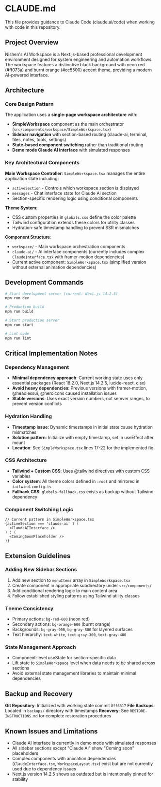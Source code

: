 # CLAUDE.md

This file provides guidance to Claude Code (claude.ai/code) when working with code in this repository.

## Project Overview

Nishen's AI Workspace is a Next.js-based professional development environment designed for system engineering and automation workflows. The workspace features a distinctive black background with neon red (#ff073a) and burnt orange (#cc5500) accent theme, providing a modern AI-powered interface.

## Architecture

### Core Design Pattern
The application uses a **single-page workspace architecture** with:
- **SimpleWorkspace** component as the main orchestrator (`src/components/workspace/SimpleWorkspace.tsx`)
- **Sidebar navigation** with section-based routing (claude-ai, terminal, files, notes, tools, settings)
- **State-based component switching** rather than traditional routing
- **Demo mode Claude AI interface** with simulated responses

### Key Architectural Components

**Main Workspace Controller**: `SimpleWorkspace.tsx` manages the entire application state including:
- `activeSection` - Controls which workspace section is displayed
- `messages` - Chat interface state for Claude AI section
- Section-specific rendering logic using conditional components

**Theme System**: 
- CSS custom properties in `globals.css` define the color palette
- Tailwind configuration extends these colors for utility classes
- Hydration-safe timestamp handling to prevent SSR mismatches

**Component Structure**:
- `workspace/` - Main workspace orchestration components
- `claude-ai/` - AI interface components (currently includes complex `ClaudeInterface.tsx` with framer-motion dependencies)
- Current active component: `SimpleWorkspace.tsx` (simplified version without external animation dependencies)

## Development Commands

```bash
# Start development server (current: Next.js 14.2.5)
npm run dev

# Production build
npm run build

# Start production server  
npm run start

# Lint code
npm run lint
```

## Critical Implementation Notes

### Dependency Management
- **Minimal dependency approach**: Current working state uses only essential packages (React 18.2.0, Next.js 14.2.5, lucide-react, clsx)
- **Avoid heavy dependencies**: Previous versions with framer-motion, @headlessui, @heroicons caused installation issues
- **Stable versions**: Uses exact version numbers, not semver ranges, to prevent version conflicts

### Hydration Handling
- **Timestamp issue**: Dynamic timestamps in initial state cause hydration mismatches
- **Solution pattern**: Initialize with empty timestamp, set in useEffect after mount
- **Location**: See `SimpleWorkspace.tsx` lines 17-22 for the implemented fix

### CSS Architecture
- **Tailwind + Custom CSS**: Uses @tailwind directives with custom CSS variables
- **Color system**: All theme colors defined in `:root` and mirrored in `tailwind.config.ts`
- **Fallback CSS**: `globals-fallback.css` exists as backup without Tailwind dependency

### Component Switching Logic
```tsx
// Current pattern in SimpleWorkspace.tsx
{activeSection === 'claude-ai' ? (
  <ClaudeAIInterface />
) : (
  <ComingSoonPlaceholder />
)}
```

## Extension Guidelines

### Adding New Sidebar Sections
1. Add new section to `menuItems` array in `SimpleWorkspace.tsx`
2. Create component in appropriate subdirectory under `src/components/`
3. Add conditional rendering logic to main content area
4. Follow established styling patterns using Tailwind utility classes

### Theme Consistency
- Primary actions: `bg-red-600` (neon red)
- Secondary actions: `bg-orange-600` (burnt orange)  
- Backgrounds: `bg-gray-900`, `bg-gray-800` for layered surfaces
- Text hierarchy: `text-white`, `text-gray-300`, `text-gray-400`

### State Management Approach
- Component-level useState for section-specific data
- Lift state to `SimpleWorkspace` level when data needs to be shared across sections
- Avoid external state management libraries to maintain minimal dependencies

## Backup and Recovery

**Git Repository**: Initialized with working state commit `8ff6817`
**File Backups**: Located in `backups/` directory with timestamps
**Recovery**: See `RESTORE-INSTRUCTIONS.md` for complete restoration procedures

## Known Issues and Limitations

- Claude AI interface is currently in demo mode with simulated responses
- All sidebar sections except "Claude AI" show "Coming soon" placeholders
- Complex components with animation dependencies (`ClaudeInterface.tsx`, `WorkspaceLayout.tsx`) exist but are not currently used due to dependency issues
- Next.js version 14.2.5 shows as outdated but is intentionally pinned for stability
